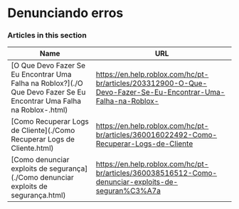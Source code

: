 # Denunciando erros  
### Articles in this section
Name|URL
-|-
[O Que Devo Fazer Se Eu Encontrar Uma Falha na Roblox?](./O Que Devo Fazer Se Eu Encontrar Uma Falha na Roblox-.html) |https://en.help.roblox.com/hc/pt-br/articles/203312900-O-Que-Devo-Fazer-Se-Eu-Encontrar-Uma-Falha-na-Roblox-
[Como Recuperar Logs de Cliente](./Como Recuperar Logs de Cliente.html) |https://en.help.roblox.com/hc/pt-br/articles/360016022492-Como-Recuperar-Logs-de-Cliente
[Como denunciar exploits de segurança](./Como denunciar exploits de segurança.html) |https://en.help.roblox.com/hc/pt-br/articles/360038516512-Como-denunciar-exploits-de-seguran%C3%A7a